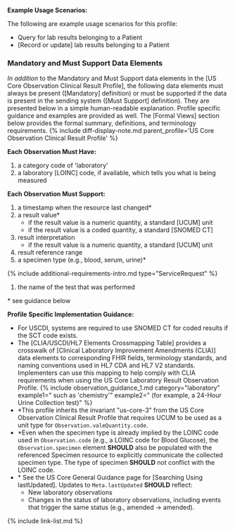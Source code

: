 
**Example Usage Scenarios:**

The following are example usage scenarios for this profile:

-   Query for lab results belonging to a Patient
-  [Record or update] lab results belonging to a Patient

### Mandatory and Must Support Data Elements

*In addition* to the Mandatory and Must Support data elements in the [US Core Observation Clinical Result Profile], the following data elements must always be present ([Mandatory] definition) or must be supported if the data is present in the sending system ([Must Support] definition). They are presented below in a simple human-readable explanation. Profile specific guidance and examples are provided as well. The [Formal Views]  section below provides the formal summary, definitions, and terminology requirements. {% include diff-display-note.md parent_profile='US Core Observation Clinical Result Profile' %}

**Each Observation Must Have:**

1.   a category code of 'laboratory'
2.   a laboratory [LOINC] code, if available, which tells you what is being measured

**Each Observation Must Support:**

1. a timestamp when the resource last changed*
2. a result value*
   - if the result value is a numeric quantity, a standard [UCUM] unit
   - if the result value is a coded quantity, a standard [SNOMED CT]
3. result interpretation
   -  if the result value is a numeric quantity, a standard [UCUM] unit
4. result reference range
5. a specimen type (e.g., blood, serum, urine)*

{% include additional-requirements-intro.md type="ServiceRequest" %}

1. the name of the test that was performed

\* see guidance below

**Profile Specific Implementation Guidance:**

- For USCDI, systems are required to use SNOMED CT for coded results if the SCT code exists.
- The [CLIA/USCDI/HL7 Elements Crossmapping Table] provides a crosswalk of [Clinical Laboratory Improvement Amendments (CLIA)] data elements to corresponding FHIR fields, terminology standards, and naming conventions used in HL7 CDA and HL7 V2 standards. Implementers can use this mapping to help comply with CLIA requirements when using the US Core Laboratory Result Observation Profile.
{% include observation_guidance_1.md category="laboratory" example1=" such as 'chemistry'" example2=" (for example, a 24-Hour Urine Collection test)" %}
- \*This profile inherits the invariant "us-core-3" from the US Core Observation Clinical Result Profile that requires UCUM to be used as a unit type for `Observation.valeQuantity.code`.
-  *Even when the specimen type is already implied by the LOINC code used in `Observation.code` (e.g., a LOINC code for Blood Glucose), the `Observation.specimen` element **SHOULD** also be populated with the referenced Specimen resource to explicitly communicate the collected specimen type. The type of specimen **SHOULD** not conflict with the LOINC code. 
- \* See the US Core General Guidance page for [Searching Using lastUpdated]. Updates to `Meta.lastUpdated` **SHOULD** reflect:
  - New laboratory observations
  - Changes in the status of laboratory observations, including events that trigger the same status (e.g., amended → amended).


{% include link-list.md %}
